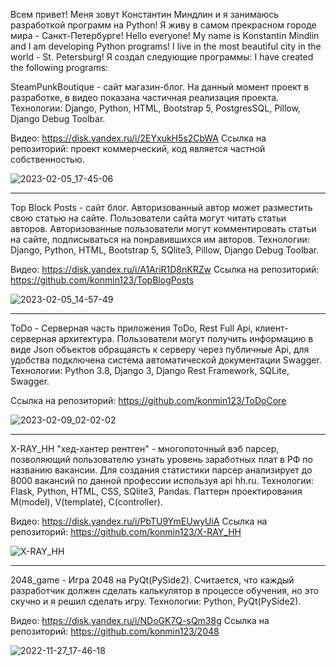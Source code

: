 Всем привет! Меня зовут Константин Миндлин и я занимаюсь разработкой программ на Python!
Я живу в самом прекрасном городе мира - Санкт-Петербурге!
Hello everyone! My name is Konstantin Mindlin and I am developing Python programs!
I live in the most beautiful city in the world - St. Petersburg!
Я создал следующие программы: I have created the following programs:

SteamPunkBoutique - сайт магазин-блог. На данный момент проект в разработке, в видео показана частичная реализация проекта.
Технологии: Django, Python, HTML, Bootstrap 5, PostgresSQL, Pillow, Django Debug Toolbar.

Видео: https://disk.yandex.ru/i/2EYxukH5s2CbWA
Cсылка на репозиторий: проект коммерческий, код является частной собственностью.

![2023-02-05_17-45-06](https://user-images.githubusercontent.com/92469981/216826393-31a79ce0-d5c0-4dc0-858b-01fc5f72a2be.png)

_______________________________________________________________________________________________________________________________________________________________________


Top Block Posts - сайт блог. Авторизованный автор может разместить свою статью на сайте. Пользователи сайта могут читать статьи авторов. Авторизованные пользователи могут комментировать статьи на сайте, подписываться на понравившихся им авторов.
Технологии: Django, Python, HTML, Bootstrap 5, SQlite3, Pillow, Django Debug Toolbar.

Видео: https://disk.yandex.ru/i/A1AriR1D8nKRZw
Cсылка на репозиторий: https://github.com/konmin123/TopBlogPosts

![2023-02-05_14-57-49](https://user-images.githubusercontent.com/92469981/216817697-00a3b8d2-46f7-4a0c-b00d-3f51b99b5285.png)

_______________________________________________________________________________________________________________________________________________________________________
ToDo - Серверная часть приложения ToDo, Rest Full Api, клиент-серверная архитектура. Пользователи могут получить информацию в виде Json объектов обращаясть к серверу через публичные Api, для удобства подключена система автоматической документации Swagger.
Технологии: Python 3.8, Django 3, Django Rest Framework, SQLite, Swagger.

Cсылка на репозиторий: https://github.com/konmin123/ToDoCore

![2023-02-09_02-02-02](https://user-images.githubusercontent.com/92469981/217672940-1f8fcad6-40bd-4ddc-a01e-57963b5376a5.png)
_______________________________________________________________________________________________________________________________________________________________________

X-RAY_HH "хед-хантер рентген" - многопоточный вэб парсер, позволяющий пользователю узнать уровень заработных плат в РФ по названию вакансии.
Для создания статистики парсер анализирует до 8000 вакансий по данной профессии используя api hh.ru.
Технологии: Flask, Python, HTML, CSS, SQlite3, Pandas. Паттерн проектирования M(model), V(template), C(controller).

Видео: https://disk.yandex.ru/i/PbTU9YmEUwyUiA
Cсылка на репозиторий: https://github.com/konmin123/X-RAY_HH

![X-RAY_HH](https://user-images.githubusercontent.com/92469981/204085249-02defcc8-5f2b-43df-860e-f9c023e4642f.png)

_______________________________________________________________________________________________________________________________________________________________________

2048_game - Игра 2048 на PyQt(PySide2). Считается, что каждый разработчик должен сделать калькулятор в процессе обучения, но это скучно и я решил сделать игру.
Технологии: Python, PyQt(PySide2).

Видео: https://disk.yandex.ru/i/NDoGK7Q-sQm38g
Ссылка на репозиторий: https://github.com/konmin123/2048

![2022-11-27_17-46-18](https://user-images.githubusercontent.com/92469981/204141410-f300e983-5c10-484e-b30f-62be269bd5a8.png)

